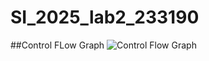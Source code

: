 # SI_2025_lab2_233190
##Control FLow Graph
![Control Flow Graph](https://github.com/omadevski/SI_2025_lab2_233190/blob/main/Control_Flow_Graph%20.drawio)
